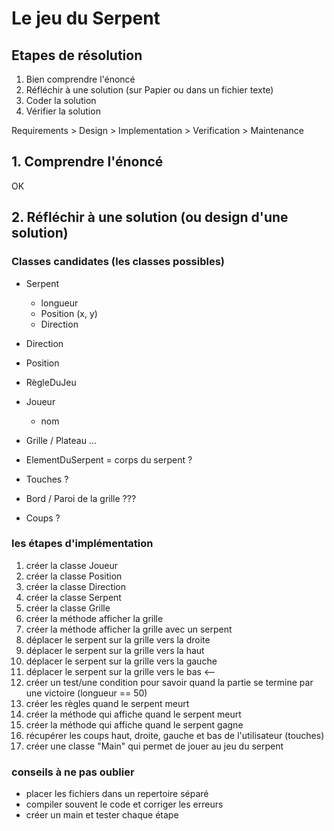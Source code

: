 # Le jeu du Serpent

## Etapes de résolution

1. Bien comprendre l'énoncé
2. Réfléchir à une solution (sur Papier ou dans un fichier texte)
3. Coder la solution
4. Vérifier la solution

Requirements > Design > Implementation > Verification > Maintenance

## 1. Comprendre l'énoncé

OK

## 2. Réfléchir à une solution (ou design d'une solution)

### Classes candidates (les classes possibles)

* Serpent
  * longueur
  * Position (x, y)
  * Direction  
* Direction
* Position
* RègleDuJeu
* Joueur
    * nom
* Grille / Plateau ...


* ElementDuSerpent = corps du serpent ?  
* Touches ?
* Bord / Paroi de la grille ???  
* Coups ?


### les étapes d'implémentation

1. créer la classe Joueur
2. créer la classe Position
3. créer la classe Direction
4. créer la classe Serpent
5. créer la classe Grille
6. créer la méthode afficher la grille
7. créer la méthode afficher la grille avec un serpent
8. déplacer le serpent sur la grille vers la droite
9. déplacer le serpent sur la grille vers la haut
10. déplacer le serpent sur la grille vers la gauche
11. déplacer le serpent sur la grille vers le bas <--
12. créer un test/une condition pour savoir quand la partie se termine par une victoire (longueur == 50)
13. créer les règles quand le serpent meurt
14. créer la méthode qui affiche quand le serpent meurt
15. créer la méthode qui affiche quand le serpent gagne
16. récupérer les coups haut, droite, gauche et bas de l'utilisateur (touches)
17. créer une classe "Main" qui permet de jouer au jeu du serpent

### conseils à ne pas oublier

* placer les fichiers dans un repertoire séparé
* compiler souvent le code et corriger les erreurs
* créer un main et tester chaque étape




